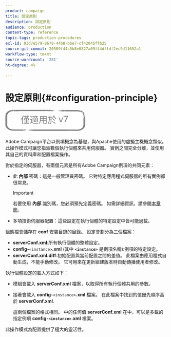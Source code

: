 ```yaml
---
product: campaign
title: 設定原則
description: 設定原則
audience: production
content-type: reference
topic-tags: production-procedures
exl-id: 03d7e579-8678-44b8-bbe7-cf4204bffb25
source-git-commit: 20509f44c5b8e0827a09f44dffdf2ec9d11652a1
workflow-type: tm+mt
source-wordcount: '281'
ht-degree: 4%

---
```


# 設定原則{#configuration-principle}

![](../../assets/v7-only.svg)

Adobe Campaign平台以例項概念為基礎，與Apache使用的虛擬主機概念類似。 此操作模式可讓您指派數個執行個體來共用伺服器。 實例之間完全分離，並使用其自己的資料庫和配置檔案操作。

對於指定的伺服器，有兩個元素是所有Adobe Campaign例項的共同元素：

* 此 **內部** 密碼：這是一般管理員密碼。 它對特定應用程式伺服器的所有實例都很常見。

   >[!IMPORTANT]
   >
   >若要使用 **內部** 識別碼，您必須預先定義密碼。 如需詳細資訊，請參閱[本章節](../../installation/using/configuring-campaign-server.md#internal-identifier)。

* 多項技術伺服器配置：這些設定在執行個體的特定設定中皆可能過載。

組態檔會儲存在 **conf** 安裝目錄的目錄。 設定會劃分為三個檔案：

* **serverConf.xml**:所有執行個體的整體設定。
* **config-**`<instance>`**.xml** (其中 **`<instance>`** 是例項名稱):例項的特定設定。
* **serverConf.xml.diff**:初始配置與當前配置之間的差值。 此檔案由應用程式自動生成，不能手動修改。 它可用來在更新組建版本時自動傳播使用者修改。

執行個體設定的載入方式如下：

* 模組會載入 **serverConf.xml** 檔案，以取得所有執行個體共用的參數。
* 接著會載入 **config-**`<instance>`**.xml** 檔案。 在此檔案中找到的值優先順序高於 **serverConf.xml**.

   這兩個檔案的格式相同。 中的任何值 **serverConf.xml** 在中，可以是多載的指定例項 **config-`<instance>`.xml** 檔案。

此操作模式為配置提供了極大的靈活性。
